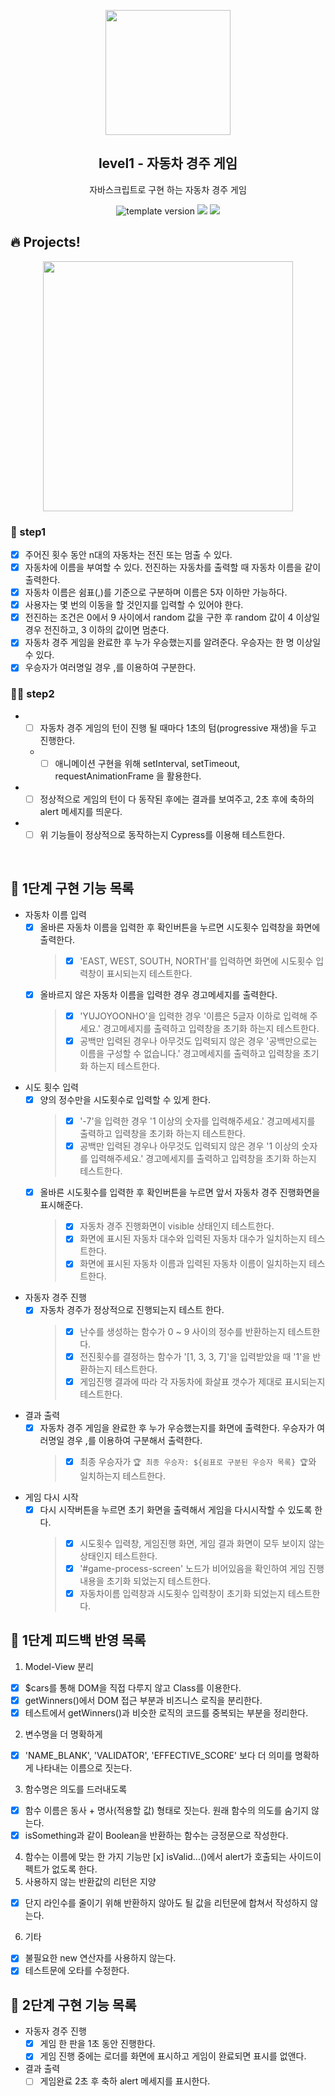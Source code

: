 <p align="middle" >
  <img width="200px;" src="https://user-images.githubusercontent.com/50367798/106415730-2645a280-6493-11eb-876c-ef7172652261.png"/>
</p>
<h2 align="middle">level1 - 자동차 경주 게임</h2>
<p align="middle">자바스크립트로 구현 하는 자동차 경주 게임</p>
<p align="middle">
<img src="https://img.shields.io/badge/version-1.0.0-blue?style=flat-square" alt="template version"/>
<img src="https://img.shields.io/badge/language-html-blue.svg?style=flat-square"/>
<a href="https://github.com/daybrush/moveable/blob/master/LICENSE" target="_blank">
  <img src="https://img.shields.io/github/license/daybrush/moveable.svg?style=flat-square&label=license&color=08CE5D"/>
  </a>
</p>

## 🔥 Projects!

<p align="middle">
  <img width="400" src="https://techcourse-storage.s3.ap-northeast-2.amazonaws.com/7c76e809d82a4a3aa0fd78a86be25427">
</p>

### 🎯 step1

- [x] 주어진 횟수 동안 n대의 자동차는 전진 또는 멈출 수 있다.
- [x] 자동차에 이름을 부여할 수 있다. 전진하는 자동차를 출력할 때 자동차 이름을 같이 출력한다.
- [x] 자동차 이름은 쉼표(,)를 기준으로 구분하며 이름은 5자 이하만 가능하다.
- [x] 사용자는 몇 번의 이동을 할 것인지를 입력할 수 있어야 한다.
- [x] 전진하는 조건은 0에서 9 사이에서 random 값을 구한 후 random 값이 4 이상일 경우 전진하고, 3 이하의 값이면 멈춘다.
- [x] 자동차 경주 게임을 완료한 후 누가 우승했는지를 알려준다. 우승자는 한 명 이상일 수 있다.
- [x] 우승자가 여러명일 경우 ,를 이용하여 구분한다.

### 🎯🎯 step2

- - [ ] 자동차 경주 게임의 턴이 진행 될 때마다 1초의 텀(progressive 재생)을 두고 진행한다.
  - - [ ] 애니메이션 구현을 위해 setInterval, setTimeout, requestAnimationFrame 을 활용한다.
- - [ ] 정상적으로 게임의 턴이 다 동작된 후에는 결과를 보여주고, 2초 후에 축하의 alert 메세지를 띄운다.
- - [ ] 위 기능들이 정상적으로 동작하는지 Cypress를 이용해 테스트한다.

<br>

## 📝 1단계 구현 기능 목록

- 자동차 이름 입력
  - [x] 올바른 자동차 이름을 입력한 후 확인버튼을 누르면 시도횟수 입력창을 화면에 출력한다.
    > - [x] 'EAST, WEST, SOUTH, NORTH'를 입력하면 화면에 시도횟수 입력창이 표시되는지 테스트한다.
  - [x] 올바르지 않은 자동차 이름을 입력한 경우 경고메세지를 출력한다.
    > - [x] 'YUJOYOONHO'을 입력한 경우 '이름은 5글자 이하로 입력해 주세요.' 경고메세지를 출력하고 입력창을 초기화 하는지 테스트한다.
    > - [x] 공백만 입력된 경우나 아무것도 입력되지 않은 경우 '공백만으로는 이름을 구성할 수 없습니다.' 경고메세지를 출력하고 입력창을 초기화 하는지 테스트한다.
- 시도 횟수 입력
  - [x] 양의 정수만을 시도횟수로 입력할 수 있게 한다.
    > - [x] '-7'을 입력한 경우 '1 이상의 숫자를 입력해주세요.' 경고메세지를 출력하고 입력창을 초기화 하는지 테스트한다.
    > - [x] 공백만 입력된 경우나 아무것도 입력되지 않은 경우 '1 이상의 숫자를 입력해주세요.' 경고메세지를 출력하고 입력창을 초기화 하는지 테스트한다.
  - [x] 올바른 시도횟수를 입력한 후 확인버튼을 누르면 앞서 자동차 경주 진행화면을 표시해준다.
    > - [x] 자동차 경주 진행화면이 visible 상태인지 테스트한다.
    > - [x] 화면에 표시된 자동차 대수와 입력된 자동차 대수가 일치하는지 테스트한다.
    > - [x] 화면에 표시된 자동차 이름과 입력된 자동차 이름이 일치하는지 테스트한다.
- 자동자 경주 진행
  - [x] 자동차 경주가 정상적으로 진행되는지 테스트 한다.
    > - [x] 난수를 생성하는 함수가 0 ~ 9 사이의 정수를 반환하는지 테스트한다.
    > - [x] 전진횟수를 결정하는 함수가 '[1, 3, 3, 7]'을 입력받았을 때 '1'을 반환하는지 테스트한다.
    > - [x] 게임진행 결과에 따라 각 자동차에 화살표 갯수가 제대로 표시되는지 테스트한다.
- 결과 출력
  - [x] 자동차 경주 게임을 완료한 후 누가 우승했는지를 화면에 출력한다. 우승자가 여러명일 경우 ,를 이용하여 구분해서 출력한다.
    > - [x] 최종 우승자가 `🏆 최종 우승자: ${쉼표로 구분된 우승자 목록} 🏆`와 일치하는지 테스트한다.
- 게임 다시 시작
  - [x] 다시 시작버튼을 누르면 초기 화면을 출력해서 게임을 다시시작할 수 있도록 한다.
    > - [x] 시도횟수 입력창, 게임진행 화면, 게임 결과 화면이 모두 보이지 않는 상태인지 테스트한다.
    > - [x] '#game-process-screen' 노드가 비어있음을 확인하여 게임 진행 내용을 초기화 되었는지 테스트한다.
    > - [x] 자동차이름 입력창과 시도횟수 입력창이 초기화 되었는지 테스트한다.

## 📝 1단계 피드백 반영 목록

1. Model-View 분리

- [x] $cars를 통해 DOM을 직접 다루지 않고 Class를 이용한다.
- [x] getWinners()에서 DOM 접근 부분과 비즈니스 로직을 분리한다.
- [x] 테스트에서 getWinners()과 비슷한 로직의 코드를 중복되는 부분을 정리한다.

2. 변수명을 더 명확하게

- [x] 'NAME_BLANK', 'VALIDATOR', 'EFFECTIVE_SCORE' 보다 더 의미를 명확하게 나타내는 이름으로 짓는다.

3. 함수명은 의도를 드러내도록

- [x] 함수 이름은 동사 + 명사(적용할 값) 형태로 짓는다. 원래 함수의 의도를 숨기지 않는다.
- [x] isSomething과 같이 Boolean을 반환하는 함수는 긍정문으로 작성한다.

4. 함수는 이름에 맞는 한 가지 기능만
   [x] isValid...()에서 alert가 호출되는 사이드이펙트가 없도록 한다.
5. 사용하지 않는 반환값의 리턴은 지양

- [x] 단지 라인수를 줄이기 위해 반환하지 않아도 될 값을 리턴문에 합쳐서 작성하지 않는다.

6. 기타

- [x] 불필요한 new 연산자를 사용하지 않는다.
- [x] 테스트문에 오타를 수정한다.

## 📝 2단계 구현 기능 목록

- 자동자 경주 진행
  - [x] 게임 한 판을 1초 동안 진행한다.
  - [x] 게임 진행 중에는 로더를 화면에 표시하고 게임이 완료되면 표시를 없앤다.
- 결과 출력
  - [ ] 게임완료 2초 후 축하 alert 메세지를 표시한다.

